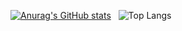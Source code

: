 [![Anurag's GitHub stats](https://github-readme-stats.vercel.app/api?username=JeremiahPetersen&show_icons=true&theme=nightowl)](https://github.com/anuraghazra/github-readme-stats)
&nbsp;
![Top Langs](https://github-readme-stats.vercel.app/api/top-langs/?username=JeremiahPetersen&size_weight=0.5&count_weight=0.5&show_icons=true&hide=TeX&theme=nightowl&layout=compact&exclude_repo=JeremiahPetersen,Days_Gone_SPY,Auto-Story-GPT,Prompt-GT,Therapy-GPT,Prompt-Anonymizer,WhiteSpaceRemover)
